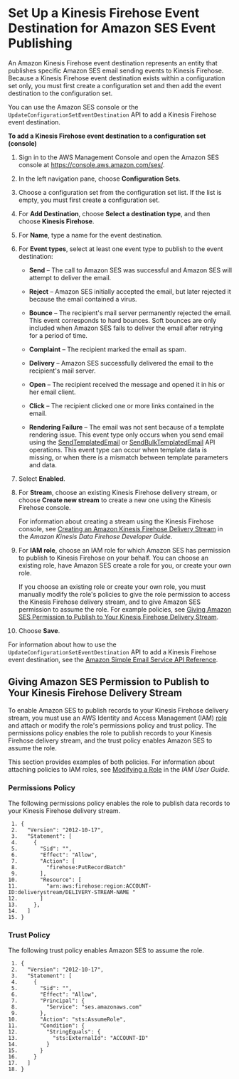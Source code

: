 # Set Up a Kinesis Firehose Event Destination for Amazon SES Event Publishing<a name="event-publishing-add-event-destination-firehose"></a>

An Amazon Kinesis Firehose event destination represents an entity that publishes specific Amazon SES email sending events to Kinesis Firehose\. Because a Kinesis Firehose event destination exists within a configuration set only, you must first create a configuration set and then add the event destination to the configuration set\.

You can use the Amazon SES console or the `UpdateConfigurationSetEventDestination` API to add a Kinesis Firehose event destination\. 

**To add a Kinesis Firehose event destination to a configuration set \(console\)**

1. Sign in to the AWS Management Console and open the Amazon SES console at [https://console\.aws\.amazon\.com/ses/](https://console.aws.amazon.com/ses/)\.

1. In the left navigation pane, choose **Configuration Sets**\.

1. Choose a configuration set from the configuration set list\. If the list is empty, you must first create a configuration set\.

1. For **Add Destination**, choose **Select a destination type**, and then choose **Kinesis Firehose**\.

1. For **Name**, type a name for the event destination\.

1. For **Event types**, select at least one event type to publish to the event destination:

   + **Send** – The call to Amazon SES was successful and Amazon SES will attempt to deliver the email\.

   + **Reject** – Amazon SES initially accepted the email, but later rejected it because the email contained a virus\.

   + **Bounce** – The recipient's mail server permanently rejected the email\. This event corresponds to hard bounces\. Soft bounces are only included when Amazon SES fails to deliver the email after retrying for a period of time\.

   + **Complaint** – The recipient marked the email as spam\.

   + **Delivery** – Amazon SES successfully delivered the email to the recipient's mail server\.

   + **Open** – The recipient received the message and opened it in his or her email client\.

   + **Click** – The recipient clicked one or more links contained in the email\.

   + **Rendering Failure** – The email was not sent because of a template rendering issue\. This event type only occurs when you send email using the [SendTemplatedEmail](http://docs.aws.amazon.com/ses/latest/APIReference/API_SendTemplatedEmail.html) or [SendBulkTemplatedEmail](http://docs.aws.amazon.com/ses/latest/APIReference/API_SendBulkTemplatedEmail.html) API operations\. This event type can occur when template data is missing, or when there is a mismatch between template parameters and data\.

1. Select **Enabled**\.

1. For **Stream**, choose an existing Kinesis Firehose delivery stream, or choose **Create new stream** to create a new one using the Kinesis Firehose console\.

   For information about creating a stream using the Kinesis Firehose console, see [Creating an Amazon Kinesis Firehose Delivery Stream](http://docs.aws.amazon.com/firehose/latest/dev/basic-create.html) in the *Amazon Kinesis Data Firehose Developer Guide*\.

1. For **IAM role**, choose an IAM role for which Amazon SES has permission to publish to Kinesis Firehose on your behalf\. You can choose an existing role, have Amazon SES create a role for you, or create your own role\.

   If you choose an existing role or create your own role, you must manually modify the role's policies to give the role permission to access the Kinesis Firehose delivery stream, and to give Amazon SES permission to assume the role\. For example policies, see [Giving Amazon SES Permission to Publish to Your Kinesis Firehose Delivery Stream](#event-publishing-add-event-destination-firehose-role)\. 

1. Choose **Save**\.

For information about how to use the `UpdateConfigurationSetEventDestination` API to add a Kinesis Firehose event destination, see the [Amazon Simple Email Service API Reference](http://docs.aws.amazon.com/ses/latest/APIReference/API_UpdateConfigurationSetEventDestination.html)\.

## Giving Amazon SES Permission to Publish to Your Kinesis Firehose Delivery Stream<a name="event-publishing-add-event-destination-firehose-role"></a>

To enable Amazon SES to publish records to your Kinesis Firehose delivery stream, you must use an AWS Identity and Access Management \(IAM\) [role](http://docs.aws.amazon.com/IAM/latest/UserGuide/id_roles.html) and attach or modify the role's permissions policy and trust policy\. The permissions policy enables the role to publish records to your Kinesis Firehose delivery stream, and the trust policy enables Amazon SES to assume the role\.

This section provides examples of both policies\. For information about attaching policies to IAM roles, see [Modifying a Role](http://docs.aws.amazon.com/IAM/latest/UserGuide/id_roles_manage_modify.html) in the *IAM User Guide*\. 

### Permissions Policy<a name="event-publishing-add-event-destination-firehose-role-permission"></a>

The following permissions policy enables the role to publish data records to your Kinesis Firehose delivery stream\.

```
 1. {
 2.   "Version": "2012-10-17",
 3.   "Statement": [
 4.     {
 5.       "Sid": "",
 6.       "Effect": "Allow",
 7.       "Action": [
 8.         "firehose:PutRecordBatch"
 9.       ],
10.       "Resource": [
11.         "arn:aws:firehose:region:ACCOUNT-ID:deliverystream/DELIVERY-STREAM-NAME "
12.       ]
13.     },
14.   ]
15. }
```

### Trust Policy<a name="event-publishing-add-event-destination-firehose-role-trust"></a>

The following trust policy enables Amazon SES to assume the role\.

```
 1. {
 2.   "Version": "2012-10-17",
 3.   "Statement": [
 4.     {
 5.       "Sid": "",
 6.       "Effect": "Allow",
 7.       "Principal": {
 8.         "Service": "ses.amazonaws.com"
 9.       },
10.       "Action": "sts:AssumeRole",
11.       "Condition": {
12.         "StringEquals": {
13.           "sts:ExternalId": "ACCOUNT-ID"
14.         }
15.       }
16.     }
17.   ]
18. }
```